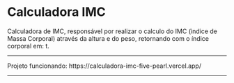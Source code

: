 # Calculadora IMC

Calculadora de IMC, responsável por realizar o calculo do IMC (ìndice de Massa Corporal) através da altura e do peso, retornando com o índice corporal em: t. <br>
<hr>
Projeto funcionando: https://calculadora-imc-five-pearl.vercel.app/ <br>
<hr> 
